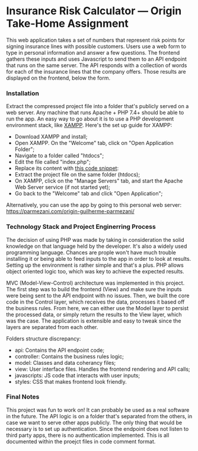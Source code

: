 # Insurance Risk Calculator — Origin Take-Home Assignment
This web application takes a set of numbers that represent risk points for signing insurance lines with possible customers. Users use a web form to type in personal information and answer a few questions. The frontend gathers these inputs and uses Javascript to send them to an API endpoint that runs on the same server. The API responds with a collection of words for each of the insurance lines that the company offers. Those results are displayed on the frontend, below the form.

### Installation
Extract the compressed project file into a folder that's publicly served on a web server. Any machine that runs Apache + PHP 7.4+ should be able to run the app. An easy way to go about it is to use a PHP development environment stack, like [XAMPP](https://www.apachefriends.org/). Here's the set up guide for XAMPP:
- Download XAMPP and install;
- Open XAMPP. On the "Welcome" tab, click on "Open Application Folder";
- Navigate to a folder called "htdocs";
- Edit the file called "index.php";
- Replace its content with [this code snippet](https://parmezani.com/XAMPP-snippet.txt):
- Extract the project file on the same folder (htdocs);
- On XAMPP, click on the "Manage Servers" tab, and start the Apache Web Server service (if not started yet);
- Go back to the "Welcome" tab and click "Open Application";

Alternatively, you can use the app by going to this personal web server: https://parmezani.com/origin-guilherme-parmezani/

### Technology Stack and Project Enginerring Process
The decision of using PHP was made by taking in consideration the solid knowledge on that language held by the developer. It's also a widely used programming language. Chances are prople won't have much trouble installing it or being able to feed inputs to the app in order to look at results. Setting up the environment is rather simple and that's a plus. PHP allows object oriented logic too, which was key to achieve the expected results.

MVC (Model-View-Control) architecture was implemented in this project. The first step was to build the frontend (View) and make sure the inputs were being sent to the API endpoint with no issues. Then, we built the core code in the Control layer, which receives the data, processes it based off the business rules. From here, we can either use the Model layer to persist the processed data, or simply return the results to the View layer, which was the case. The application is extensible and easy to tweak since the layers are separated from each other.

Folders structure discrepancy:
- api: Contains the API endpoint code;
- controller: Contains the business rules logic;
- model: Classes and data coherancy files;
- view: User interface files. Handles the frontend rendering and API calls;
- javascripts: JS code that interacts with user inputs;
- styles: CSS that makes frontend look friendly.

### Final Notes
This project was fun to work on! It can probably be used as a real software in the future. The API logic is on a folder that's separated from the others, in case we want to serve other apps publicly. The only thing that would be necessary is to set up authentication. Since the endpoint does not listen to third party apps, there is no authentication implemented. This is all documented within the proejct files in code comment format.